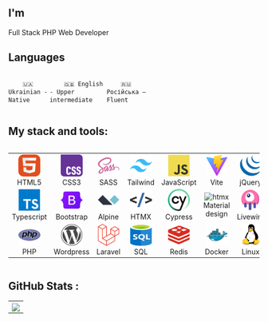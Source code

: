 ## I'm

Full Stack PHP Web Developer

## Languages

<div style="display: flex; align-items: flex-start; align: center">
<table  align="center">
  <tr>
    
        🇺🇦 Ukrainian - Native
        
  </tr>

  <tr>
    
        🇬🇧 English - Upper intermediate
        
  </tr>

  <tr>
    
        🇷🇺 Російська — Fluent
        
  </tr>


</table>
</div>

## My stack and tools:

<div style="display: flex; align-items: flex-start; align: center">
<table align="center">
  <tr>
     <td align="center"  width="88">
         <img src="./images/01-html5.svg" alt="HTML5" width="44" height="44"/>
      <br>HTML5
    </td>
    <td align="center" width="88">
        <img src="./images/02-css3.svg" alt="CSS3" width="44" height="44"/>
      <br>CSS3
    </td>
    <td align="center" width="88">
        <img src="./images/10-sass.svg" alt="sass" width="44" height="44"/>
      <br>SASS
    </td>
    <td align="center" width="88">
        <img src="./images/tailwindcss-original.svg" alt="Tailwind" width="44" height="44"/>
      <br>Tailwind
    </td>
    <td align="center" width="88">
         <img src="./images/03-javascript.svg" alt="JS" width="44" height="44"/>
      <br>JavaScript
    </td>
      <td align="center" width="88">
       <img src="./images/vitejs-original.svg" alt="Vite" width="44" height="44"/>
      <br>Vite
    </td>
    <td align="center" width="88">
         <img src="./images/jquery-original.svg" alt="JS" width="44" height="44"/>
      <br>jQuery
    </td>
    <td align="center" width="88">
        <img src="./images/vuejs-original.svg" alt="Vue.js" width="44" height="44"/>
      <br>Vue.js
    </td>
  </tr>
  <tr>
    <td align="center" width="88">
        <img src="./images/typescript.svg" alt="PHP" width="44" height="44"/>
      <br>Typescript
    </td>
    <td align="center" width="88">
        <img src="./images/bootstrap.svg" alt="PHP" width="44" height="44"/>
      <br>Bootstrap
    </td>
    <td align="center" width="88">
         <img src="./images/alpine.svg" alt="Alpine" width="44" height="44"/>
      <br>Alpine
    </td>
    <td align="center" width="88">
         <img src="./images/htmx.svg" alt="htmx" width="44" height="44"/>
      <br>HTMX
    </td>
    <td align="center" width="88">
         <img src="./images/cypress.svg" alt="htmx" width="44" height="44"/>
      <br>Cypress
    </td>
    <td align="center" width="88">
         <img src="./images/material.svg" alt="htmx" width="44" height="44"/>
      <br>Material design
    </td>
    <td align="center" width="88">
         <img src="./images/livewire.svg" alt="htmx" width="44" height="44"/>
      <br>Livewire
    </td>
  </tr>
  <tr>
    <td align="center" width="88">
        <img src="./images/php-original.svg" alt="PHP" width="44" height="44"/>
      <br>PHP
    </td>
    <td align="center" width="88">
        <img src="./images/wordpress-plain.svg" alt="Wordpress" width="44" height="44"/>
      <br>Wordpress
    </td>
    <td align="center" width="88">
        <img src="./images/laravel-original.svg" alt="Laravel" width="44" height="44"/>
      <br>Laravel
    </td>    
      <td align="center" width="88">
       <img src="./images/09-sql.svg" alt="SQL" width="44" height="44"/>
      <br>SQL
    </td>
      <td align="center" width="88">
        <img src="./images/redis-plain.svg" alt="Redis" width="44" height="44"/>
      <br>Redis
     </td>
         <td align="center" width="88">
        <img src="./images/docker-original.svg" alt="Docker" width="44" height="44"/>
      <br>Docker
      </td>
      <td align="center" width="88">
         <img src="./images/linux-original.svg" alt="Linux" width="44" height="44"/>
      <br>Linux
      </td>
  </tr>
</table>
</div>

## GitHub Stats :

<table align="center">
  <tr>
    <td colspan=2 align="center">
      <img width="500px" align="center" src="https://github-readme-stats.vercel.app/api/top-langs/?username=deformator852&layout=compact&theme=buefy&hide_border=true" />
    </td>
  </tr>
</table>

<!--
**deformator852/deformator852** is a ✨ _special_ ✨ repository because its `README.md` (this file) appears on your GitHub profile.

Here are some ideas to get you started:

- 🔭 I’m currently working on ...
- 🌱 I’m currently learning ...
- 👯 I’m looking to collaborate on ...
- 🤔 I’m looking for help with ...
- 💬 Ask me about ...
- 📫 How to reach me: ...
- 😄 Pronouns: ...
- ⚡ Fun fact: ...
-->
